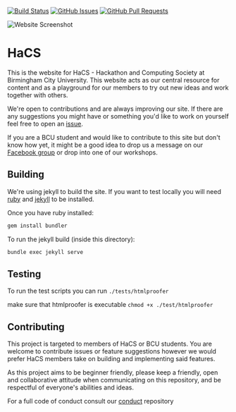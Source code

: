 [![Build Status](https://travis-ci.org/HaCSBCU/hacsbcu.github.io.svg?branch=master)](https://travis-ci.org/HaCSBCU/hacsbcu.github.io)
[![GitHub Issues](https://img.shields.io/github/issues/HaCSBCU/hacsbcu.github.io.svg)](https://github.com/HaCSBCU/hacsbcu.github.io/issues)
[![GitHub Pull Requests](https://img.shields.io/github/issues-pr/HaCSBCU/hacsbcu.github.io.svg)](https://github.com/HaCSBCU/hacsbcu.github.io/pulls)

![Website Screenshot](http://i.imgur.com/lJnqm1B.jpg)

# HaCS
This is the website for HaCS - Hackathon and Computing Society at Birmingham City University. This website acts as our central resource for content and as a playground for our members to try out new ideas and work together with others.

We're open to contributions and are always improving our site. If there are any suggestions you might have or something you'd like to work on yourself feel free to open an [issue](https://github.com/HaCSBCU/hacsbcu.github.io/issues/new).

If you are a BCU student and would like to contribute to this site but don't know how yet, it might be a good idea to drop us a message on our [Facebook group](https://www.facebook.com/groups/hacsbcu/) or drop into one of our workshops.


## Building

We're using jekyll to build the site. If you want to test locally you will need [ruby](https://rvm.io/rvm/install) and [jekyll](https://jekyllrb.com/) to be installed.

Once you have ruby installed:

```sh
gem install bundler
```

To run the jekyll build (inside this directory):

```sh
bundle exec jekyll serve
```

## Testing

To run the test scripts you can run `./tests/htmlproofer`

make sure that htmlproofer is executable `chmod +x ./test/htmlproofer`

## Contributing

This project is targeted to members of HaCS or BCU students. You are welcome to contribute issues or feature suggestions however we would prefer HaCS members take on building and implementing said features.

As this project aims to be beginner friendly, please keep a friendly, open and collaborative attitude when communicating on this repository, and be respectful of everyone's abilities and ideas.

For a full code of conduct consult our [conduct](https://github.com/hacsbcu/conduct) repository

